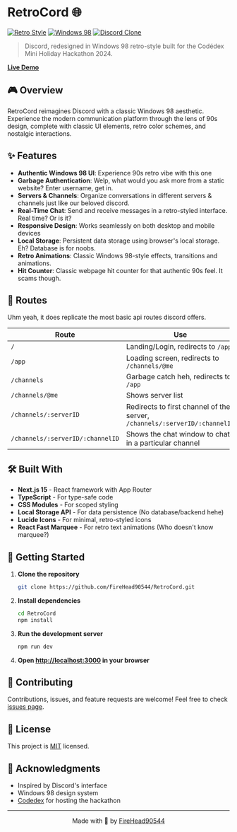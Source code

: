# RetroCord 🌐

[![Retro Style](https://img.shields.io/badge/Style-90s/Retro-red.svg)](https://github.com/FireHead90544/RetroCord)
[![Windows 98](https://img.shields.io/badge/Theme-Windows%2098-blue.svg)](https://github.com/FireHead90544/RetroCord)
[![Discord Clone](https://img.shields.io/badge/Clone-Discord-purple.svg)](https://github.com/FireHead90544/RetroCord)

> Discord, redesigned in Windows 98 retro-style built for the Codédex Mini Holiday Hackathon 2024.

[**Live Demo**](https://tryretrocord.vercel.app/)

## 🎮 Overview

RetroCord reimagines Discord with a classic Windows 98 aesthetic. Experience the modern communication platform through the lens of 90s design, complete with classic UI elements, retro color schemes, and nostalgic interactions.

## ✨ Features

- **Authentic Windows 98 UI**: Experience 90s retro vibe with this one
- **Garbage Authentication**: Welp, what would you ask more from a static website? Enter username, get in.
- **Servers & Channels**: Organize conversations in different servers & channels just like our beloved discord.
- **Real-Time Chat**: Send and receive messages in a retro-styled interface. Real time? Or is it?
- **Responsive Design**: Works seamlessly on both desktop and mobile devices
- **Local Storage**: Persistent data storage using browser's local storage. Eh? Database is for noobs.
- **Retro Animations**: Classic Windows 98-style effects, transitions and animations.
- **Hit Counter**: Classic webpage hit counter for that authentic 90s feel. It scams though.

## 🌌 Routes

Uhm yeah, it does replicate the most basic api routes discord offers.

| Route                            | Use                                                                        |
|----------------------------------|----------------------------------------------------------------------------|
| `/`                              | Landing/Login, redirects to `/app`                                         |
| `/app`                           | Loading screen, redirects to `/channels/@me`                               |
| `/channels`                      | Garbage catch heh, redirects to `/app`                                     |
| `/channels/@me`                  | Shows server list                                                          |
| `/channels/:serverID`            | Redirects to first channel of the server, `/channels/:serverID/:channelID` |
| `/channels/:serverID/:channelID` | Shows the chat window to chat in a particular channel                      |

## 🛠️ Built With

- **Next.js 15** - React framework with App Router
- **TypeScript** - For type-safe code
- **CSS Modules** - For scoped styling
- **Local Storage API** - For data persistence (No database/backend hehe)
- **Lucide Icons** - For minimal, retro-styled icons
- **React Fast Marquee** - For retro text animations (Who doesn't know marquee?)

## 🚀 Getting Started

1. **Clone the repository**
   ```bash
   git clone https://github.com/FireHead90544/RetroCord.git
   ```

2. **Install dependencies**
   ```bash
   cd RetroCord
   npm install
   ```

3. **Run the development server**
   ```bash
   npm run dev
   ```

4. **Open [http://localhost:3000](http://localhost:3000) in your browser**

## 🤝 Contributing

Contributions, issues, and feature requests are welcome! Feel free to check [issues page](https://github.com/FireHead90544/RetroCord/issues).

## 📝 License

This project is [MIT](LICENSE) licensed.

## 🙏 Acknowledgments

- Inspired by Discord's interface
- Windows 98 design system
- [Codedex](https://codedex.io) for hosting the hackathon

---

<p align="center">Made with 💜 by <a href="https://github.com/FireHead90544">FireHead90544</a></p>
